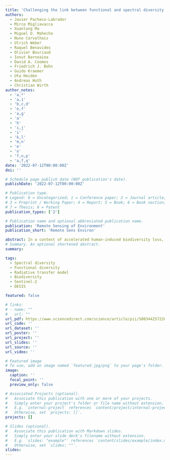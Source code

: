 ```yaml
---
title: 'Challenging the link between functional and spectral diversity with radiative transfer modeling and data'
authors:
  - Javier Pacheco-Labrador 
  - Mirco Migliavacca
  - Xuanlong Ma
  - Miguel D. Mahecha
  - Nuno Carvalhais
  - Ulrich Weber
  - Raquel Benavides
  - Olivier Bouriaud
  - Ionut Barnoaiea
  - David A. Coomes
  - Friedrich J. Bohn
  - Guido Kraemer
  - Uta Heiden
  - Andreas Huth
  - Christian Wirth
author_notes:
  - 'a,*'
  - 'a,1'
  - 'b,c,d'
  - 'e,f'
  - 'a,g'
  - 'a'
  - 'h'
  - 'i,j'
  - 'i'
  - 'k,l'
  - 'm,n'
  - 'e'
  - 'o'
  - 'f,n,p'
  - 'a,f,q'
date: '2022-07-12T00:00:00Z'
doi: ''

# Schedule page publish date (NOT publication's date).
publishDate: '2022-07-12T00:00:00Z'

# Publication type.
# Legend: 0 = Uncategorized; 1 = Conference paper; 2 = Journal article;
# 3 = Preprint / Working Paper; 4 = Report; 5 = Book; 6 = Book section;
# 7 = Thesis; 8 = Patent
publication_types: ['2']

# Publication name and optional abbreviated publication name.
publication: 'Remote Sensing of Environment'
publication_short: 'Remote Sens Environ'

abstract: In a context of accelerated human-induced biodiversity loss, remote sensing (RS) is emerging as a promising tool to map plant biodiversity from space. Proposed approaches often rely on the Spectral Variation Hypothesis (SVH), linking the heterogeneity of terrestrial vegetation to the variability of the spectroradiometric signals. Yet, due to observational limitations, the SVH has been insufficiently tested, remaining unclear which metrics, methods, and sensors could provide the most reliable estimates of plant biodiversity. Here we assessed the potential of RS to infer plant biodiversity using radiative transfer simulations and inversion. We focused specifically on “functional diversity,” which represents the spatial variability in plant functional traits. First, we simulated vegetation communities and evaluated the information content of different functional diversity metrics (FDMs) derived from their optical reflectance factors (R) or the corresponding vegetation “optical traits,” estimated via radiative transfer model inversion. Second, we assessed the effect of the spatial resolution, the spectral characteristics of the sensor, and signal noise on the relationships between FDMs derived from field and remote sensing datasets. Finally, we evaluated the plausibility of the simulations using Sentinel-2 (multispectral, 10 m pixel) and DESIS (hyperspectral, 30 m pixel) imagery acquired over sites of the Functional Significance of Forest Biodiversity in Europe (FunDivEUROPE) network. We demonstrate that functional diversity can be inferred both by reflectance and optical traits. However, not all the FDMs tested were suited for assessing plant functional diversity from RS. Rao's Q index, functional dispersion, and functional richness were the best-performing metrics. Furthermore, we demonstrated that spatial resolution is the most limiting RS feature. In agreement with simulations, Sentinel-2 imagery provided better estimates of plant diversity than DESIS, despite the coarser spectral resolution. However, Sentinel-2 offered inaccurate results at DESIS spatial resolution. Overall, our results identify the strengths and weaknesses of optical RS to monitor plant functional diversity. Future missions and biodiversity products should consider and benefit from the identified potentials and limitations of the SVH.
# Summary. An optional shortened abstract.
summary: 

tags:
  - Spectral diversity
  - Functional diversity
  - Radiative transfer model
  - Biodiversity
  - Sentinel-2
  - DESIS

featured: false

# links:
# - name: ""
#   url: ""
url_pdf: https://www.sciencedirect.com/science/article/pii/S003442572200284X
url_code: ''
url_dataset: ''
url_poster: ''
url_project: ''
url_slides: ''
url_source: ''
url_video: ''

# Featured image
# To use, add an image named `featured.jpg/png` to your page's folder.
image:
  caption: ''
  focal_point: ''
  preview_only: false

# Associated Projects (optional).
#   Associate this publication with one or more of your projects.
#   Simply enter your project's folder or file name without extension.
#   E.g. `internal-project` references `content/project/internal-project/index.md`.
#   Otherwise, set `projects: []`.
projects: []

# Slides (optional).
#   Associate this publication with Markdown slides.
#   Simply enter your slide deck's filename without extension.
#   E.g. `slides: "example"` references `content/slides/example/index.md`.
#   Otherwise, set `slides: ""`.
slides:
---
```


